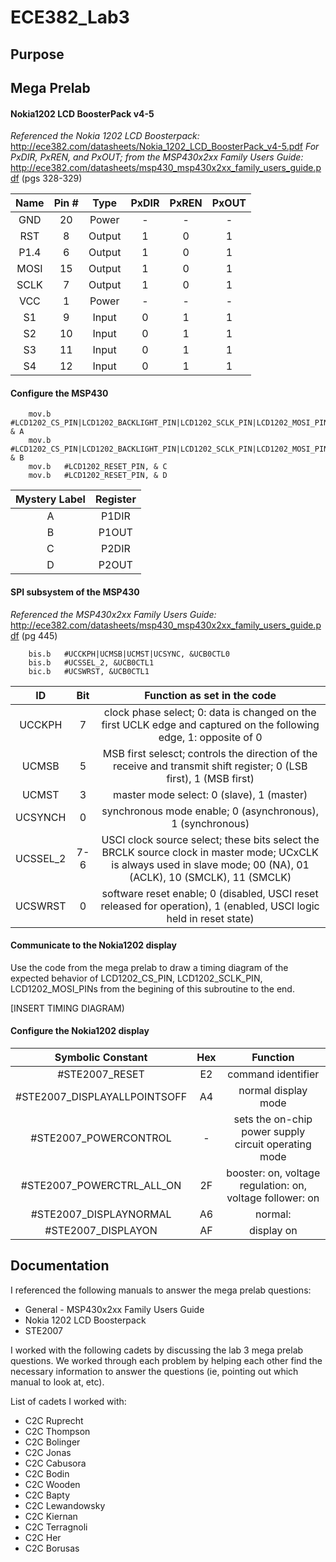 ECE382_Lab3
===========

## Purpose

## Mega Prelab
#### Nokia1202  LCD BoosterPack v4-5
*Referenced the Nokia 1202 LCD Boosterpack:* http://ece382.com/datasheets/Nokia_1202_LCD_BoosterPack_v4-5.pdf
*For PxDIR, PxREN, and PxOUT; from the MSP430x2xx Family Users Guide:* http://ece382.com/datasheets/msp430_msp430x2xx_family_users_guide.pdf (pgs 328-329)

| Name | Pin # | Type | PxDIR| PxREN | PxOUT |
|:-: | :-: | :-: | :-: | :-: | :-: |
|GND | 20 | Power | - | - | -  |
| RST | 8 | Output | 1 | 0 | 1 |
| P1.4 | 6 | Output | 1 | 0 | 1 |   
| MOSI| 15 | Output | 1 | 0 | 1 |   
| SCLK | 7 | Output | 1 | 0 | 1 |   
| VCC | 1 | Power | - | - | - |  
| S1 | 9 | Input | 0 | 1 | 1 | 
| S2 | 10 | Input | 0 | 1 | 1 | 
| S3 | 11 | Input | 0 | 1 | 1 | 
| S4 | 12 | Input | 0 | 1 | 1 | 

#### Configure the MSP430
```
	mov.b	#LCD1202_CS_PIN|LCD1202_BACKLIGHT_PIN|LCD1202_SCLK_PIN|LCD1202_MOSI_PIN, & A
	mov.b	#LCD1202_CS_PIN|LCD1202_BACKLIGHT_PIN|LCD1202_SCLK_PIN|LCD1202_MOSI_PIN, & B
	mov.b	#LCD1202_RESET_PIN, & C
	mov.b	#LCD1202_RESET_PIN, & D
```
| Mystery Label | Register|
|:-: |:-: |
| A| P1DIR |
| B | P1OUT |
| C | P2DIR |
| D | P2OUT |

#### SPI subsystem of the MSP430

*Referenced the MSP430x2xx Family Users Guide:* http://ece382.com/datasheets/msp430_msp430x2xx_family_users_guide.pdf (pg 445)

```
	bis.b	#UCCKPH|UCMSB|UCMST|UCSYNC, &UCB0CTL0
	bis.b	#UCSSEL_2, &UCB0CTL1
	bic.b	#UCSWRST, &UCB0CTL1
```

| ID | Bit | Function as set in the code |
|:-:|:-:|:-:|
| UCCKPH | 7 | clock phase select; 0: data is changed on the first UCLK edge and captured on the following edge, 1: opposite of 0 |
| UCMSB | 5 | MSB first selesct; controls the direction of the receive and transmit shift register; 0 (LSB first), 1 (MSB first) |
| UCMST | 3 | master mode select: 0 (slave), 1 (master) |
| UCSYNCH| 0 | synchronous mode enable; 0 (asynchronous), 1 (synchronous) |
| UCSSEL_2| 7-6 | USCI clock source select; these bits select the BRCLK source clock in master mode; UCxCLK is always used in slave mode; 00 (NA), 01 (ACLK), 10 (SMCLK), 11 (SMCLK) |
| UCSWRST| 0 | software reset enable; 0 (disabled, USCI reset released for operation), 1 (enabled, USCI logic held in reset state) |

#### Communicate to the Nokia1202 display
Use the code from the mega prelab to draw a timing diagram of the expected behavior of LCD1202_CS_PIN, LCD1202_SCLK_PIN, LCD1202_MOSI_PINs from the begining of this subroutine to the end.

[INSERT TIMING DIAGRAM)

#### Configure the Nokia1202 display

| Symbolic Constant | Hex | Function |
| :-: | :-: | :-: |
|#STE2007_RESET| E2 | command identifier |
|#STE2007_DISPLAYALLPOINTSOFF| A4 | normal display mode|
|#STE2007_POWERCONTROL| - | sets the on-chip power supply circuit operating mode | 
|#STE2007_POWERCTRL_ALL_ON | 2F | booster: on, voltage regulation: on, voltage follower: on |
|#STE2007_DISPLAYNORMAL | A6 | normal: |
|#STE2007_DISPLAYON | AF | display on |


## Documentation

I referenced the following manuals to answer the mega prelab questions:
* General - MSP430x2xx Family Users Guide
* Nokia 1202 LCD Boosterpack
* STE2007

I worked with the following cadets by discussing the lab 3 mega prelab questions. We worked through each problem by helping each other find the necessary information to answer the questions (ie, pointing out which manual to look at, etc). 

List of cadets I worked with:
* C2C Ruprecht
* C2C Thompson
* C2C Bolinger
* C2C Jonas
* C2C Cabusora
* C2C Bodin
* C2C Wooden
* C2C Bapty
* C2C Lewandowsky
* C2C Kiernan
* C2C Terragnoli
* C2C Her
* C2C Borusas

